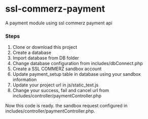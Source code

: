 # ssl-commerz-payment
A payment module using ssl commerz payment api 

### Steps 
1. Clone or download this project
2. Create a database
3. Import database from DB folder
4. Change database configuration from includes/dbConnect.php
5. Create a SSL COMMERZ sandbox account
6. Update payment_setup table in database using your sandbox information
7. Update your project url in js/static_text.js
8. Change your success, fail and cancel url from includes/controller/paymentController.php

Now this code is ready. the sandbox request configured in  includes/controller/paymentController.php. 

